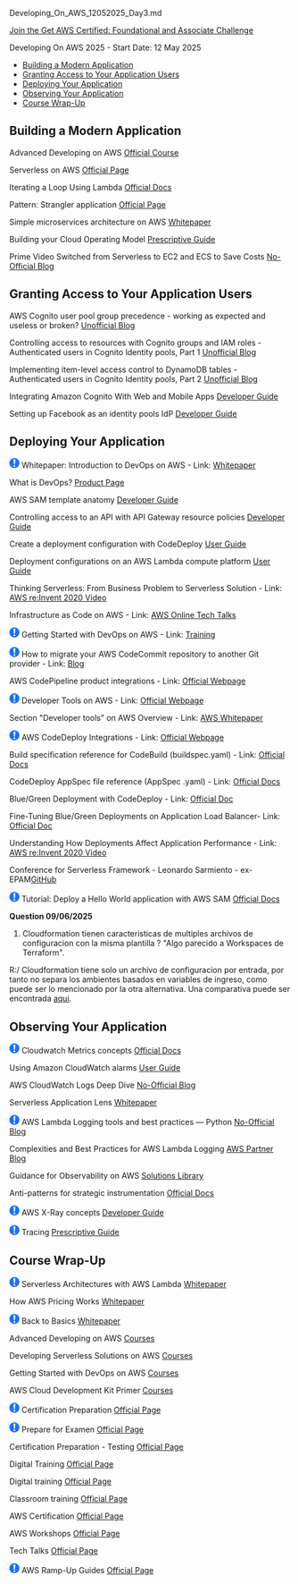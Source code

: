 Developing_On_AWS_12052025_Day3.md

[Join the Get AWS Certified: Foundational and Associate Challenge](https://pages.awscloud.com/GLOBAL-other-GC-Traincert-Foundational-and-Associate-Certification-Challenge-2025-reg.html)

Developing On AWS 2025 - Start Date: 12 May 2025

- [Building a Modern Application](#building-a-modern-application)
- [Granting Access to Your Application Users](#granting-access-to-your-application-users)
- [Deploying Your Application](#deploying-your-application)
- [Observing Your Application](#observing-your-application)
- [Course Wrap-Up](#course-wrap-up)

## Building a Modern Application

Advanced Developing on AWS [Official Course](https://aws.amazon.com/training/classroom/advanced-developing-on-aws/)

Serverless on AWS  [Official Page](https://aws.amazon.com/serverless/)

Iterating a Loop Using Lambda [Official Docs](https://docs.aws.amazon.com/step-functions/latest/dg/tutorial-create-iterate-pattern-section.html)

Pattern: Strangler application [Official Page](https://microservices.io/patterns/refactoring/strangler-application.html)

Simple microservices architecture on AWS [Whitepaper](https://docs.aws.amazon.com/whitepapers/latest/microservices-on-aws/simple-microservices-architecture-on-aws.html)

Building your Cloud Operating Model [Prescriptive Guide](https://docs.aws.amazon.com/prescriptive-guidance/latest/strategy-cloud-operating-model/welcome.html)

Prime Video Switched from Serverless to EC2 and ECS to Save Costs [No-Official Blog](https://www.infoq.com/news/2023/05/prime-ec2-ecs-saves-costs/)

## Granting Access to Your Application Users

AWS Cognito user pool group precedence - working as expected and useless or broken? [Unofficial Blog](https://stackoverflow.com/questions/55180987/aws-cognito-user-pool-group-precedence-working-as-expected-and-useless-or-brok)

Controlling access to resources with Cognito groups and IAM roles - Authenticated users in Cognito Identity pools, Part 1 [Unofficial Blog](https://arpadt.com/articles/cognito-groups-iam-roles)

Implementing item-level access control to DynamoDB tables - Authenticated users in Cognito Identity pools, Part 2 [Unofficial Blog](https://arpadt.com/articles/item-level-control-ddb)

Integrating Amazon Cognito With Web and Mobile Apps [Developer Guide](https://docs.aws.amazon.com/cognito/latest/developerguide/cognito-integrate-apps.html)

Setting up Facebook as an identity pools IdP [Developer Guide](https://docs.aws.amazon.com/cognito/latest/developerguide/facebook.html)

## Deploying Your Application

![Mandatory](./mandatory.png) Whitepaper: Introduction to DevOps on AWS - Link: [Whitepaper](https://docs.aws.amazon.com/whitepapers/latest/introduction-devops-aws/introduction-devops-aws.pdf)

What is DevOps? [Product Page](https://aws.amazon.com/devops/what-is-devops/)

AWS SAM template anatomy [Developer Guide](https://docs.aws.amazon.com/serverless-application-model/latest/developerguide/sam-specification-template-anatomy.html)

Controlling access to an API with API Gateway resource policies [Developer Guide](https://docs.aws.amazon.com/apigateway/latest/developerguide/apigateway-resource-policies.html)

Create a deployment configuration with CodeDeploy [User Guide](https://docs.aws.amazon.com/codedeploy/latest/userguide/deployment-configurations-create.html)

Deployment configurations on an AWS Lambda compute platform [User Guide](https://docs.aws.amazon.com/codedeploy/latest/userguide/deployment-configurations.html#deployment-configuration-lambda)

Thinking Serverless: From Business Problem to Serverless Solution - Link: [AWS re:Invent 2020 Video](https://youtu.be/Z57KLdJZnGA)

Infrastructure as Code on AWS - Link: [AWS Online Tech Talks](https://youtu.be/cKQtPZwf97s)

![Mandatory](./mandatory.png) Getting Started with DevOps on AWS - Link: [Training](https://www.aws.training/Details/Curriculum?id=67465)

![Mandatory](./mandatory.png) How to migrate your AWS CodeCommit repository to another Git provider - Link: [Blog](https://aws.amazon.com/blogs/devops/how-to-migrate-your-aws-codecommit-repository-to-another-git-provider/)

AWS CodePipeline product integrations - Link: [Official Webpage](https://aws.amazon.com/codepipeline/product-integrations/)

![Mandatory](./mandatory.png) Developer Tools on AWS - Link: [Official Webpage](https://aws.amazon.com/products/developer-tools)

Section "Developer tools" on AWS Overview - Link: [AWS Whitepaper](https://docs.aws.amazon.com/whitepapers/latest/aws-overview/developer-tools.html)

![Mandatory](./mandatory.png) AWS CodeDeploy Integrations - Link: [Official Webpage](https://docs.aws.amazon.com/codedeploy/latest/userguide/integrations.html)

Build specification reference for CodeBuild (buildspec.yaml) - Link: [Official Docs](https://docs.aws.amazon.com/codebuild/latest/userguide/build-spec-ref.html)

CodeDeploy AppSpec file reference (AppSpec .yaml) - Link: [Official Docs](https://docs.aws.amazon.com/codedeploy/latest/userguide/reference-appspec-file.html)

Blue/Green Deployment with CodeDeploy - Link: [Official Doc](https://docs.aws.amazon.com/AmazonECS/latest/developerguide/deployment-type-bluegreen.html)

Fine-Tuning Blue/Green Deployments on Application Load Balancer- Link: [Official Doc](https://aws.amazon.com/blogs/devops/blue-green-deployments-with-application-load-balancer/)

Understanding How Deployments Affect Application Performance - Link: [AWS re:Invent 2020 Video](https://youtu.be/O9tDtJje-EA)

Conference for Serverless Framework - Leonardo Sarmiento - ex-EPAM[GitHub](https://github.com/lesarmiento37/serverless-ds)

![Mandatory](./mandatory.png) Tutorial: Deploy a Hello World application with AWS SAM [Official Docs](https://docs.aws.amazon.com/serverless-application-model/latest/developerguide/serverless-getting-started-hello-world.html)

**Question 09/06/2025**

1. Cloudformation tienen caracteristicas de multiples archivos de configuracion con la misma plantilla ? "Algo parecido a Workspaces de Terraform".

R:/ Cloudformation tiene solo un archivo de configuracion por entrada, por tanto no separa los ambientes basados en variables de ingreso, como puede ser lo mencionado por la otra alternativa. Una comparativa puede ser encontrada [aqui](https://www.geeksforgeeks.org/difference-between-cloudformation-vs-terraform/).

## Observing Your Application

![Mandatory](./mandatory.png) Cloudwatch Metrics concepts [Official Docs](https://docs.aws.amazon.com/AmazonCloudWatch/latest/monitoring/cloudwatch_concepts.html)

Using Amazon CloudWatch alarms [User Guide](https://docs.aws.amazon.com/AmazonCloudWatch/latest/DeveloperGuide/AlarmThatSendsEmail.html)

AWS CloudWatch Logs Deep Dive [No-Official Blog](https://medium.com/@joudwawad/aws-cloudwatch-logs-deep-dive-d52b5bb7c40d)

Serverless Application Lens [Whitepaper](https://d1.awsstatic.com/whitepapers/architecture/AWS-Serverless-Applications-Lens.pdf)

![Mandatory](./mandatory.png) AWS Lambda Logging tools and best practices — Python [No-Official Blog](https://medium.com/codex/aws-lambda-logging-tools-and-best-practices-python-e156a76f52a7)

Complexities and Best Practices for AWS Lambda Logging [AWS Partner Blog](https://aws.amazon.com/blogs/apn/complexities-and-best-practices-for-aws-lambda-logging/)

Guidance for Observability on AWS [Solutions Library](https://aws.amazon.com/solutions/guidance/observability-on-aws/)

Anti-patterns for strategic instrumentation [Official Docs](https://docs.aws.amazon.com/wellarchitected/latest/devops-guidance/anti-patterns-for-strategic-instrumentation.html)

![Mandatory](./mandatory.png) AWS X-Ray concepts [Developer Guide](https://docs.aws.amazon.com/xray/latest/devguide/xray-concepts.html)

![Mandatory](./mandatory.png) Tracing [Prescriptive Guide](https://docs.aws.amazon.com/prescriptive-guidance/latest/performance-engineering-aws/tracing.html)

## Course Wrap-Up

![Mandatory](./mandatory.png) Serverless Architectures with AWS Lambda [Whitepaper](https://d1.awsstatic.com/whitepapers/serverless-architectures-with-aws-lambda.pdf)

How AWS Pricing Works [Whitepaper](https://docs.aws.amazon.com/whitepapers/latest/how-aws-pricing-works/welcome.html)

![Mandatory](./mandatory.png) Back to Basics [Whitepaper](https://aws.amazon.com/architecture/back-to-basics/?tma.sort-by=item.additionalFields.airDate&tma.sort-order=desc&awsf.categories=*all&awsm.page-tma=2)

Advanced Developing on AWS [Courses](https://www.aws.training/SessionSearch?pageNumber=1&courseId=36896&languageId=1 )

Developing Serverless Solutions on AWS [Courses](https://www.aws.training/SessionSearch?pageNumber=1&courseId=53785&languageId=1)

Getting Started with DevOps on AWS [Courses](https://www.aws.training/Details/eLearning?id=66768)

AWS Cloud Development Kit Primer [Courses](https://www.aws.training/Details/Curriculum?id=64511)

![Mandatory](./mandatory.png) Certification Preparation [Official Page](https://aws.amazon.com/certification/certification-prep)

![Mandatory](./mandatory.png) Prepare for Examen [Official Page](https://skillbuilder.aws/#prepare-for-exam)

Certification Preparation - Testing [Official Page](https://aws.amazon.com/certification/certification-prep/testing/)

Digital Training [Official Page](https://aws.amazon.com/training/digital)

Digital training [Official Page](https://explore.skillbuilder.aws/)

Classroom training [Official Page](https://aws.amazon.com/training)

AWS Certification [Official Page](https://aws.amazon.com/certification)

AWS Workshops [Official Page](https://workshops.aws/)

Tech Talks [Official Page](https://aws.amazon.com/events/online-tech-talks/on-demand/)

![Mandatory](./mandatory.png) AWS Ramp-Up Guides [Official Page](https://aws.amazon.com/training/ramp-up-guides/)

